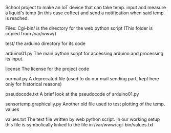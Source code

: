 School project to make an IoT device that can take temp. input and measure a liquid's temp (in this case coffee) and send a notification when said temp. is reached.

Files:
Cgi-bin/	is the directory for the web python script (This folder is copied from /var/www/)

test/		the arduino directory for its code

arduino01.py	The main python script for accessing arduino and processing its input.

license		The license for the project code

ourmail.py 	A deprecated file (used to do our mail sending part, kept here only for historical reasons)

pseudocode.txt	A brief look at the pseudocode of arduino01.py

sensortemp.graphically.py	Another old file used to test plotting of the temp. values

values.txt 	The text file written by web python script. In our working setup this file is 
			symbolically linked to the file in /var/www/cgi-bin/values.txt 

